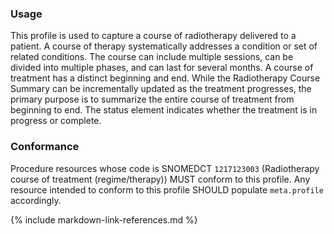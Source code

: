 ### Usage

This profile is used to capture a course of radiotherapy delivered to a patient. A course of therapy systematically addresses a condition or set of related conditions. The course can include multiple sessions, can be divided into multiple phases, and can last for several months. A course of treatment has a distinct beginning and end. While the Radiotherapy Course Summary can be incrementally updated as the treatment progresses, the primary purpose is to summarize the entire course of treatment from beginning to end. The status element indicates whether the treatment is in progress or complete.

### Conformance

Procedure resources whose code is SNOMEDCT  `1217123003` (Radiotherapy course of treatment (regime/therapy)) MUST conform to this profile. Any resource intended to conform to this profile SHOULD populate `meta.profile` accordingly.

{% include markdown-link-references.md %}